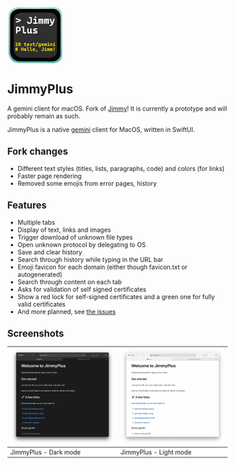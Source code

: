 <img src="logoJimmyPlus.svg" width="128">

#  JimmyPlus

A gemini client for macOS. Fork of [Jimmy](https://github.com/jfoucher/Jimmy)! It is currently a prototype and will probably remain as such.

JimmyPlus is a native [gemini](https://en.wikipedia.org/wiki/Gemini_(protocol)) client for MacOS, written in SwiftUI.

## Fork changes

- Different text styles (titles, lists, paragraphs, code) and colors (for links)
- Faster page rendering
- Removed some emojis from error pages, history

## Features 

- Multiple tabs
- Display of text, links and images
- Trigger download of unknown file types
- Open unknown protocol by delegating to OS
- Save and clear history
- Search through history while typing in the URL bar
- Emoji favicon for each domain (either though favicon.txt or autogenerated)
- Search through content on each tab
- Asks for validation of self signed certificates
- Show a red lock for self-signed certificates and a green one for fully valid certificates
- And more planned, see [the issues](https://github.com/jfoucher/Jimmy/issues)

## Screenshots

| ![JimmyPlus - Dark mode](screenshots/darkmode_plus.webp) | ![JimmyPlus - Light mode](screenshots/lightmode_plus.webp) |
| -------------------------------------------------------- | ---------------------------------------------------------- |
| JimmyPlus - Dark mode                                    | JimmyPlus - Light mode                                     |
